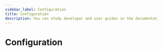 ```yaml
---
sidebar_label: Configuration
title: Configuration
description: You can study developer and user guides in the documentation of the JavaScript Kanban library. Browse API reference, try out code examples and live demos.
---
```


# Configuration
